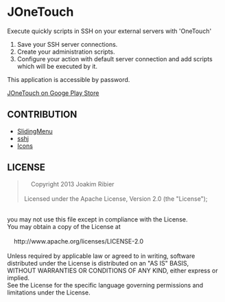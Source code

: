 JOneTouch
=========

Execute quickly scripts in SSH on your external servers with  'OneTouch'

1. Save your SSH server connections.
2. Create your administration scripts.
3. Configure your action with default server connection and add scripts which will be executed by it.

This application is accessible by password.

[JOneTouch on Googe Play Store](https://play.google.com/store/apps/details?id=fr.rjoakim.android.jonetouch)

CONTRIBUTION
------------

* [SlidingMenu](https://github.com/jfeinstein10/SlidingMenu)
* [sshj](https://github.com/shikhar/sshj)
* [Icons](http://iconmonstr.com/)

LICENSE
-------
> &nbsp;&nbsp;&nbsp;&nbsp;Copyright 2013 Joakim Ribier
<br /><br />
Licensed under the Apache License, Version 2.0 (the "License");
<br />
you may not use this file except in compliance with the License.
<br />
You may obtain a copy of the License at
<br /><br /> 
&nbsp;&nbsp;&nbsp;&nbsp;http://www.apache.org/licenses/LICENSE-2.0
<br /><br />
Unless required by applicable law or agreed to in writing, software
<br />distributed under the License is distributed on an "AS IS" BASIS,
<br />WITHOUT WARRANTIES OR CONDITIONS OF ANY KIND, either express or implied.
<br />See the License for the specific language governing permissions and
<br />limitations under the License.

